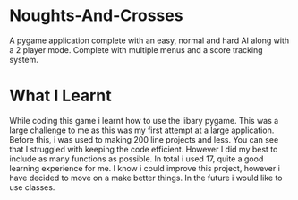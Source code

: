 # Noughts-And-Crosses
A pygame application complete with an easy, normal and hard AI along with a 2 player mode. Complete with multiple menus and a score tracking system.
# What I Learnt
While coding this game i learnt how to use the libary pygame. This was a large challenge to me as this was my first attempt at a large application. Before this, i was used to making 200 line projects and less. You can see that I struggled with keeping the code efficient. However I did my best to include as many functions as possible. In total i used 17, quite a good learning experience for me. I know i could improve this project, however i have decided to move on a make better things. In the future i would like to use classes.
